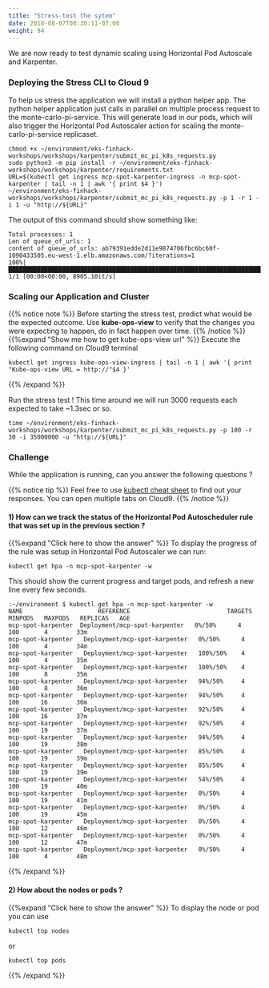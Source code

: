 ```yaml
---
title: "Stress-test the sytem"
date: 2018-08-07T08:30:11-07:00
weight: 94
---
```


We are now ready to test dynamic scaling using Horizontal Pod Autoscale and Karpenter.

### Deploying the Stress CLI to Cloud 9

To help us stress the application we will install a python helper app. The python helper application just calls in parallel on multiple process request to the monte-carlo-pi-service. This will generate load in our pods, which will also trigger the Horizontal Pod Autoscaler action for scaling the monte-carlo-pi-service replicaset.

```
chmod +x ~/environment/eks-finhack-workshops/workshops/karpenter/submit_mc_pi_k8s_requests.py
sudo python3 -m pip install -r ~/environment/eks-finhack-workshops/workshops/karpenter/requirements.txt
URL=$(kubectl get ingress mcp-spot-karpenter-ingress -n mcp-spot-karpenter | tail -n 1 | awk '{ print $4 }')
~/environment/eks-finhack-workshops/workshops/karpenter/submit_mc_pi_k8s_requests.py -p 1 -r 1 -i 1 -u "http://${URL}"
```

The output of this command should show something like:
```
Total processes: 1
Len of queue_of_urls: 1
content of queue_of_urls: ab79391edde2d11e9874706fbc6bc60f-1090433505.eu-west-1.elb.amazonaws.com/?iterations=1
100%|█████████████████████████████████████████████████████████████████████████████████████████████████████████| 1/1 [00:00<00:00, 8905.10it/s]
```

### Scaling our Application and Cluster

{{% notice note %}}
Before starting the stress test, predict what would be the expected outcome. Use **kube-ops-view** to verify that the changes you were expecting to happen, do in fact happen over time. 
{{% /notice %}}
{{%expand "Show me how to get kube-ops-view url" %}}
Execute the following command on Cloud9 terminal
```
kubectl get ingress kube-ops-view-ingress | tail -n 1 | awk '{ print "Kube-ops-view URL = http://"$4 }'
```
{{% /expand %}}

Run the stress test ! This time around we will run 3000 requests each expected to take ~1.3sec or so.
```
time ~/environment/eks-finhack-workshops/workshops/karpenter/submit_mc_pi_k8s_requests.py -p 100 -r 30 -i 35000000 -u "http://${URL}"
```

### Challenge 

While the application is running, can you answer the following questions ?

{{% notice tip %}}
Feel free to use [kubectl cheat sheet](https://kubernetes.io/docs/reference/kubectl/cheatsheet/) to find out your responses. You can open multiple tabs on Cloud9.
{{% /notice %}}








#### 1) How can we track the status of the Horizontal Pod Autoscheduler rule that was set up in the previous section ?  

{{%expand "Click here to show the answer" %}} 
 To display the progress of the rule was setup in Horizontal Pod Autoscaler we can run:
```
kubectl get hpa -n mcp-spot-karpenter -w
```
This should show the current progress and target pods, and refresh a new line every few seconds.
```
:~/environment $ kubectl get hpa -n mcp-spot-karpenter -w
NAME                     REFERENCE                           TARGETS   MINPODS   MAXPODS   REPLICAS   AGE
mcp-spot-karpenter  Deployment/mcp-spot-karpenter   0%/50%      4         100       4        33m
mcp-spot-karpenter   Deployment/mcp-spot-karpenter   0%/50%      4         100       4        34m
mcp-spot-karpenter   Deployment/mcp-spot-karpenter   100%/50%    4         100       4        35m
mcp-spot-karpenter   Deployment/mcp-spot-karpenter   100%/50%    4         100       8        35m
mcp-spot-karpenter   Deployment/mcp-spot-karpenter   94%/50%     4         100       8        36m
mcp-spot-karpenter   Deployment/mcp-spot-karpenter   94%/50%     4         100      16        36m
mcp-spot-karpenter   Deployment/mcp-spot-karpenter   92%/50%     4         100      16        37m
mcp-spot-karpenter   Deployment/mcp-spot-karpenter   92%/50%     4         100      19        37m
mcp-spot-karpenter   Deployment/mcp-spot-karpenter   94%/50%     4         100      19        38m
mcp-spot-karpenter   Deployment/mcp-spot-karpenter   85%/50%     4         100      19        39m
mcp-spot-karpenter   Deployment/mcp-spot-karpenter   85%/50%     4         100      19        39m
mcp-spot-karpenter   Deployment/mcp-spot-karpenter   54%/50%     4         100      19        40m
mcp-spot-karpenter   Deployment/mcp-spot-karpenter   0%/50%      4         100      19        41m
mcp-spot-karpenter   Deployment/mcp-spot-karpenter   0%/50%      4         100      19        45m
mcp-spot-karpenter   Deployment/mcp-spot-karpenter   0%/50%      4         100      12        46m
mcp-spot-karpenter   Deployment/mcp-spot-karpenter   0%/50%      4         100      12        47m
mcp-spot-karpenter   Deployment/mcp-spot-karpenter   0%/50%      4         100       4        48m
```

{{% /expand %}}

#### 2) How about the nodes or pods  ? 

{{%expand "Click here to show the answer" %}}
To display the node or pod you can use
```
kubectl top nodes
```

or 
```
kubectl top pods
```
{{% /expand %}}
